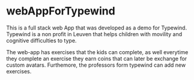 # webAppForTypewind

This is a full stack web App that was developed as a demo for Typewind. Typewind is a non profit in Leuven that helps children with movility and cognitive difficulties to type. 

The web-app has exercises that the kids can complete, as well everytime they complete an exercise they earn coins that can later be exchange for custom avatars. Furthemore, the professors form typewind can add new exercises. 
